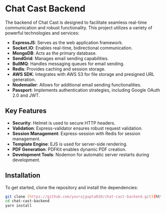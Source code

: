 # Chat Cast Backend

The backend of Chat Cast is designed to facilitate seamless real-time communication and robust functionality. This project utilizes a variety of powerful technologies and services:

- **ExpressJS**: Serves as the web application framework.
- **Socket.IO**: Enables real-time, bidirectional communication.
- **MongoDB**: Acts as the primary database.
- **SendGrid**: Manages email sending capabilities.
- **BullMQ**: Handles messaging queues for email sending.
- **Redis**: Provides caching and session storage.
- **AWS SDK**: Integrates with AWS S3 for file storage and presigned URL generation.
- **Nodemailer**: Allows for additional email sending functionalities.
- **Passport**: Implements authentication strategies, including Google OAuth 2.0 and JWT.

## Key Features
- **Security**: Helmet is used to secure HTTP headers.
- **Validation**: Express-validator ensures robust request validation.
- **Session Management**: Express-session with Redis for session management.
- **Template Engine**: EJS is used for server-side rendering.
- **PDF Generation**: PDFKit enables dynamic PDF creation.
- **Development Tools**: Nodemon for automatic server restarts during development.

## Installation
To get started, clone the repository and install the dependencies:

```sh
git clone [https://github.com/yuvrajgupta010/chat-cast-backend.git](https://github.com/yuvrajgupta010/chat-cast-backend.git)
cd chat-cast-backend
yarn install
